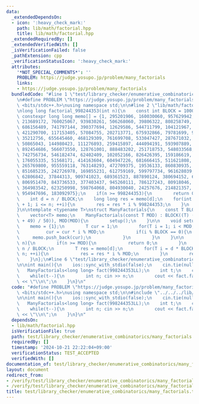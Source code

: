 ```yaml
---
data:
  _extendedDependsOn:
  - icon: ':heavy_check_mark:'
    path: lib/math/factorial.hpp
    title: lib/math/factorial.hpp
  _extendedRequiredBy: []
  _extendedVerifiedWith: []
  _isVerificationFailed: false
  _pathExtension: cpp
  _verificationStatusIcon: ':heavy_check_mark:'
  attributes:
    '*NOT_SPECIAL_COMMENTS*': ''
    PROBLEM: https://judge.yosupo.jp/problem/many_factorials
    links:
    - https://judge.yosupo.jp/problem/many_factorials
  bundledCode: "#line 1 \"test/library_checker/enumerative_combinatorics/many_factorials.test.cpp\"\
    \n#define PROBLEM \"https://judge.yosupo.jp/problem/many_factorials\"\n#include\
    \ <bits/stdc++.h>\nusing namespace std;\n\n#line 2 \"lib/math/factorial.hpp\"\n\
    \nlong long factorial_998244353(int n){\n    const int BLOCK = 10000000;\n   \
    \ constexpr long long memo[] = {1, 295201906, 160030060, 957629942, 545208507,\
    \ 213689172, 760025067, 939830261, 506268060, 39806322, 808258749, 440133909,\
    \ 686156489, 741797144, 390377694, 12629586, 544711799, 104121967, 495867250,\
    \ 421290700, 117153405, 57084755, 202713771, 675932866, 79781699, 956276337, 652678397,\
    \ 35212756, 655645460, 468129309, 761699708, 533047427, 287671032, 206068022,\
    \ 50865043, 144980423, 111276893, 259415897, 444094191, 593907889, 573994984,\
    \ 892454686, 566073550, 128761001, 888483202, 251718753, 548033568, 428105027,\
    \ 742756734, 546182474, 62402409, 102052166, 826426395, 159186619, 926316039,\
    \ 176055335, 51568171, 414163604, 604947226, 681666415, 511621808, 924112080,\
    \ 265769800, 955559118, 763148293, 472709375, 19536133, 860830935, 290471030,\
    \ 851685235, 242726978, 169855231, 612759169, 599797734, 961628039, 953297493,\
    \ 62806842, 37844313, 909741023, 689361523, 887890124, 380694152, 669317759, 367270918,\
    \ 806951470, 843736533, 377403437, 945260111, 786127243, 80918046, 875880304,\
    \ 364983542, 623250998, 598764068, 804930040, 24257676, 214821357, 791011898,\
    \ 954947696, 183092975};\n    if(n >= 998244353){\n        return 0;\n    }\n\
    \    int d = n / BLOCK;\n    long long res = memo[d];\n    for(int i = d * BLOCK\
    \ + 1; i <= n; ++i){\n        res = res * i % 998244353;\n    }\n    return res;\n\
    }\n\ntemplate <typename T>\nstruct ManyFactorials{\n    const T BLOCK, MOD;\n\
    \    vector<T> memo;\n    ManyFactorials(const T MOD) : BLOCK((T) ((sqrtl(MOD)\
    \ + 49) / 50)), MOD(MOD){\n        setup();\n    }\n\n    void setup(){\n    \
    \    memo = {1};\n        T cur = 1;\n        for(T i = 1; i < MOD; ++i){\n  \
    \          cur = cur * i % MOD;\n            if(i % BLOCK == 0){\n           \
    \     memo.push_back(cur);\n            }\n        }\n    }\n\n    T factorial(T\
    \ n){\n        if(n >= MOD){\n            return 0;\n        }\n        T d =\
    \ n / BLOCK;\n        T res = memo[d];\n        for(T i = d * BLOCK + 1; i <=\
    \ n; ++i){\n            res = res * i % MOD;\n        }\n        return res;\n\
    \    }\n};\n#line 6 \"test/library_checker/enumerative_combinatorics/many_factorials.test.cpp\"\
    \n\nint main(){\n    ios::sync_with_stdio(false);\n    cin.tie(nullptr);\n\n \
    \   ManyFactorials<long long> fact(998244353LL);\n    int t;\n    cin >> t;\n\
    \    while(t--){\n        int n; cin >> n;\n        cout << fact.factorial(n)\
    \ << \"\\n\";\n    }\n}\n"
  code: "#define PROBLEM \"https://judge.yosupo.jp/problem/many_factorials\"\n#include\
    \ <bits/stdc++.h>\nusing namespace std;\n\n#include \"../../../lib/math/factorial.hpp\"\
    \n\nint main(){\n    ios::sync_with_stdio(false);\n    cin.tie(nullptr);\n\n \
    \   ManyFactorials<long long> fact(998244353LL);\n    int t;\n    cin >> t;\n\
    \    while(t--){\n        int n; cin >> n;\n        cout << fact.factorial(n)\
    \ << \"\\n\";\n    }\n}\n"
  dependsOn:
  - lib/math/factorial.hpp
  isVerificationFile: true
  path: test/library_checker/enumerative_combinatorics/many_factorials.test.cpp
  requiredBy: []
  timestamp: '2024-10-21 22:22:04+09:00'
  verificationStatus: TEST_ACCEPTED
  verifiedWith: []
documentation_of: test/library_checker/enumerative_combinatorics/many_factorials.test.cpp
layout: document
redirect_from:
- /verify/test/library_checker/enumerative_combinatorics/many_factorials.test.cpp
- /verify/test/library_checker/enumerative_combinatorics/many_factorials.test.cpp.html
title: test/library_checker/enumerative_combinatorics/many_factorials.test.cpp
---
```

